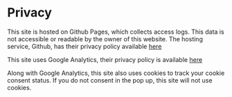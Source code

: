 # Privacy

This site is hosted on Github Pages, which collects access logs. This data is not accessible or readable by the owner of this website. The hosting service, Github, has their privacy policy available [here](https://docs.github.com/en/github/site-policy/github-privacy-statement)

This site uses Google Analytics, their privacy policy is available [here](https://policies.google.com/technologies/partner-sites)

Along with Google Analytics, this site also uses cookies to track your cookie consent status. If you do not consent in the pop up, this site will not use cookies.